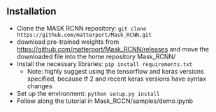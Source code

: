 ## Installation
- Clone the MASK RCNN repository: `git clone https://github.com/matterport/Mask_RCNN.git`
- download pre-trained weights from https://github.com/matterport/Mask_RCNN/releases and move the downloaded file into the home repository Mask_RCNN/ 
- Install the necessary libraries: `pip install requirements.txt` 
  - Note: highly suggest using the tensorflow and keras versions specified, because tf 2 and recent keras versions have syntax changes
- Set up the environment: `python setup.py install`
- Follow along the tutorial in Mask_RCCN/samples/demo.ipynb
